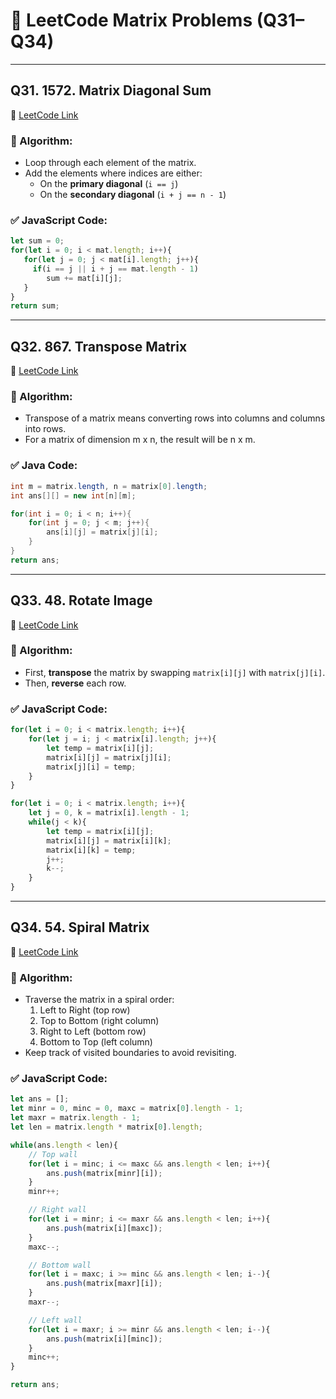 
# 📘 LeetCode Matrix Problems (Q31–Q34)

---

## Q31. 1572. Matrix Diagonal Sum
🔗 [LeetCode Link](https://leetcode.com/problems/matrix-diagonal-sum/)

### 🧠 Algorithm:
- Loop through each element of the matrix.
- Add the elements where indices are either:
  - On the **primary diagonal** (`i == j`)
  - On the **secondary diagonal** (`i + j == n - 1`)

### ✅ JavaScript Code:
```js
let sum = 0;
for(let i = 0; i < mat.length; i++){
   for(let j = 0; j < mat[i].length; j++){
     if(i == j || i + j == mat.length - 1)
        sum += mat[i][j];
   }
}
return sum;
```

---

## Q32. 867. Transpose Matrix
🔗 [LeetCode Link](https://leetcode.com/problems/transpose-matrix/)

### 🧠 Algorithm:
- Transpose of a matrix means converting rows into columns and columns into rows.
- For a matrix of dimension m x n, the result will be n x m.

### ✅ Java Code:
```java
int m = matrix.length, n = matrix[0].length;
int ans[][] = new int[n][m];

for(int i = 0; i < n; i++){
    for(int j = 0; j < m; j++){
        ans[i][j] = matrix[j][i];
    }
}
return ans;
```

---

## Q33. 48. Rotate Image
🔗 [LeetCode Link](https://leetcode.com/problems/rotate-image/)

### 🧠 Algorithm:
- First, **transpose** the matrix by swapping `matrix[i][j]` with `matrix[j][i]`.
- Then, **reverse** each row.

### ✅ JavaScript Code:
```js
for(let i = 0; i < matrix.length; i++){
    for(let j = i; j < matrix[i].length; j++){
        let temp = matrix[i][j];
        matrix[i][j] = matrix[j][i];
        matrix[j][i] = temp;
    }
}

for(let i = 0; i < matrix.length; i++){
    let j = 0, k = matrix[i].length - 1;
    while(j < k){
        let temp = matrix[i][j];
        matrix[i][j] = matrix[i][k];
        matrix[i][k] = temp;
        j++;
        k--;
    }
}
```

---

## Q34. 54. Spiral Matrix
🔗 [LeetCode Link](https://leetcode.com/problems/spiral-matrix/)

### 🧠 Algorithm:
- Traverse the matrix in a spiral order: 
  1. Left to Right (top row)
  2. Top to Bottom (right column)
  3. Right to Left (bottom row)
  4. Bottom to Top (left column)
- Keep track of visited boundaries to avoid revisiting.

### ✅ JavaScript Code:
```js
let ans = [];
let minr = 0, minc = 0, maxc = matrix[0].length - 1;
let maxr = matrix.length - 1;
let len = matrix.length * matrix[0].length;

while(ans.length < len){
    // Top wall
    for(let i = minc; i <= maxc && ans.length < len; i++){
        ans.push(matrix[minr][i]);
    }
    minr++;

    // Right wall
    for(let i = minr; i <= maxr && ans.length < len; i++){
        ans.push(matrix[i][maxc]);
    }
    maxc--;

    // Bottom wall
    for(let i = maxc; i >= minc && ans.length < len; i--){
        ans.push(matrix[maxr][i]);
    }
    maxr--;

    // Left wall
    for(let i = maxr; i >= minr && ans.length < len; i--){
        ans.push(matrix[i][minc]);
    }
    minc++;
}

return ans;
```